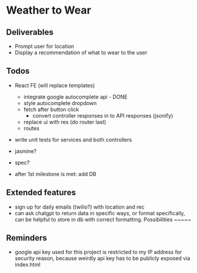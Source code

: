 # Weather to Wear

## Deliverables

- Prompt user for location
- Display a recommendation of what to wear to the user

## Todos

- React FE (will replace templates)
  - integrate google autocomplete api - DONE
  - style autocomplete dropdown
  - fetch after button click
    - convert controller responses in to API responses (jsonify)
  - replace ui with res (do router last)
  - routes

- write unit tests for services and both controllers
- jasmine?
- spec?

- after 1st milestone is met: add DB

## Extended features

- sign up for daily emails (twilio?) with location and rec
- can ask chatgpt to return data in specific ways, or format specifically, can be helpful to store in db with correct formatting. Possibilities ~~~~~

## Reminders

- google api key used for this project is restricted to my IP address for security reason, because weirdly api key has to be publicly exposed via index.html


